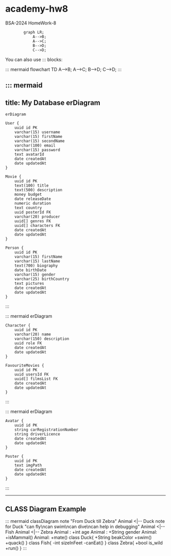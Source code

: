 # academy-hw8
BSA-2024 HomeWork-8

``` mermaid
        graph LR;
            A-->B;
            A-->C;
            B-->D;
            C-->D;
```

You can also use ::: blocks:



::: mermaid
    flowchart TD
        A-->B;
        A-->C;
        B-->D;
        C-->D;
:::

::: mermaid
---
title: My Database erDiagram
---
    erDiagram

    User {
        uuid id PK
        varchar(15) username
        varchar(15) firstName
        varchar(15) secondName
        varchar(100) email
        varchar(15) password
        text avatarId
        date createdAt
        date updatedAt
    }

    Movie {
        uuid id PK
        text(100) title
        text(500) description
        money budget
        date releaseDate
        numeric duration
        text country
        uuid posterId FK
        varchar(20) producer
        uuid[] genres FK
        uuid[] characters FK
        date createdAt
        date updatedAt
    }

    Person {
        uuid id PK
        varchar(15) firstName
        varchar(15) lastName
        text(700) biography
        date birthDate
        varchar(15) gender
        varchar(25) birthCountry
        text pictures
        date createdAt
        date updatedAt
    }

:::

::: mermaid
    erDiagram

    Character {
        uuid id PK
        varchar(20) name
        varchar(150) description
        uuid role FK
        date createdAt
        date updatedAt
    }

    FavouriteMovies {
        uuid id PK
        uuid usersId FK
        uuid[] filmsList FK
        date createdAt
        date updatedAt
    }
:::

::: mermaid
    erDiagram

    Avatar {
        uuid id PK
        string carRegistrationNumber
        string driverLicence
        date createdAt
        date updatedAt
    }

    Poster {
        uuid id PK
        text imgPath
        date createdAt
        date updatedAt
    }
:::


---
 CLASS Diagram Example
---

::: mermaid
    classDiagram
    note "From Duck till Zebra"
    Animal <|-- Duck
    note for Duck "can fly\ncan swim\ncan dive\ncan help in debugging"
    Animal <|-- Fish
    Animal <|-- Zebra
    Animal : +int age
    Animal : +String gender
    Animal: +isMammal()
    Animal: +mate()
    class Duck{
        +String beakColor
        +swim()
        +quack()
    }
    class Fish{
        -int sizeInFeet
        -canEat()
    }
    class Zebra{
        +bool is_wild
        +run()
    }
:::
